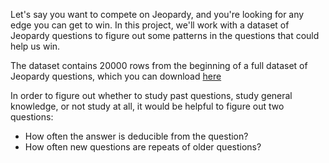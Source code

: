 Let's say you want to compete on Jeopardy, and you're looking for any edge you can get to win. In this project, we'll work with a dataset of Jeopardy questions to figure out some patterns in the questions that could help us win.

The dataset contains 20000 rows from the beginning of a full dataset of Jeopardy questions, which you can download [here](https://www.reddit.com/r/datasets/comments/1uyd0t/200000_jeopardy_questions_in_a_json_file/)

In order to figure out whether to study past questions, study general knowledge, or not study at all, it would be helpful to figure out two questions:

* How often the answer is deducible from the question?
* How often new questions are repeats of older questions?

